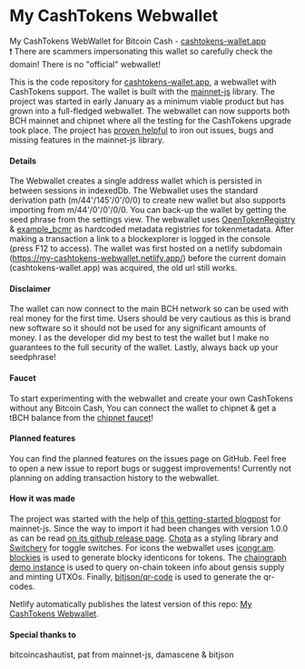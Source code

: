 # My CashTokens Webwallet

My CashTokens WebWallet for Bitcoin Cash - [cashtokens-wallet.app](https://cashtokens-wallet.app)<br>
:exclamation: There are scammers impersonating this wallet so carefully check the domain! There is no "official" webwallet!

This is the code repository for [cashtokens-wallet.app](https://cashtokens-wallet.app), a webwallet with CashTokens support.
The wallet is built with the [mainnet-js](https://mainnet.cash/) library.
The project was started in early January as a minimum viable product but has grown into a full-fledged webwallet.
The webwallet can now supports both BCH mainnet and chipnet where all the testing for the CashTokens upgrade took place.
The project has [proven helpful](https://gist.github.com/mainnet-pat/95df7e844987af8ca4bebbff90f1f625) to iron out issues, bugs and missing features in the mainnet-js library.

#### Details

The Webwallet creates a single address wallet which is persisted in between sessions in indexedDb.
The Webwallet uses the standard derivation path (m/44'/145'/0'/0/0) to create new wallet but also supports importing 
from m/44'/0'/0'/0/0.
You can back-up the wallet by getting the seed phrase from the settings view.
The webwallet uses [OpenTokenRegistry](https://otr.cash/.well-known/bitcoin-cash-metadata-registry.json) & [example_bcmr](https://github.com/mr-zwets/example_bcmr) as hardcoded metadata registries for tokenmetadata.
After making a transaction a link to a blockexplorer is logged in the console (press F12 to access).
The wallet was first hosted on a netlify subdomain (https://my-cashtokens-webwallet.netlify.app/) before the current domain (cashtokens-wallet.app) was acquired, the old url still works.


#### Disclaimer

The wallet can now connect to the main BCH network so can be used with real money for the first time.
Users should be very cautious as this is brand new software so it should not be used for any significant amounts of money.
I as the developer did my best to test the wallet but I make no guarantees to the full security of the wallet.
Lastly, always back up your seedphrase!

#### Faucet

To start experimenting with the webwallet and create your own CashTokens without any Bitcoin Cash, You can connect the wallet to chipnet & get a tBCH balance from the [chipnet faucet](https://tbch.googol.cash/)!

#### Planned features

You can find the planned features on the issues page on GitHub.
Feel free to open a new issue to report bugs or suggest improvements!
Currently not planning on adding transaction history to the webwallet.

#### How it was made

The project was started with the help of [this getting-started blogpost](https://read.cash/@pat/mainnetcash-getting-started-a75b2fc6) for mainnet-js.
Since the way to import it had been changes with version 1.0.0 as can be read [on its github release page](https://github.com/mainnet-cash/mainnet-js/releases/tag/1.0.0).
[Chota](https://jenil.github.io/chota/) as a styling library and [Switchery](https://github.com/abpetkov/switchery) for toggle switches.
For icons the webwallet uses [icongr.am](https://icongr.am).
[blockies](https://github.com/download13/blockies) is used to generate blocky identicons for tokens.
The [chaingraph demo instance](https://chipnet.chaingraph.cash) is used to query on-chain tokeen info about gensis supply and minting UTXOs.
Finally, [bitjson/qr-code](https://github.com/bitjson/qr-code) is used to generate the qr-codes.

Netlify automatically publishes the latest version of this repo: [My CashTokens Webwallet](https://github.com/mr-zwets/my-cashtokens-webwallet).

#### Special thanks to
bitcoincashautist, pat from mainnet-js, damascene & bitjson
